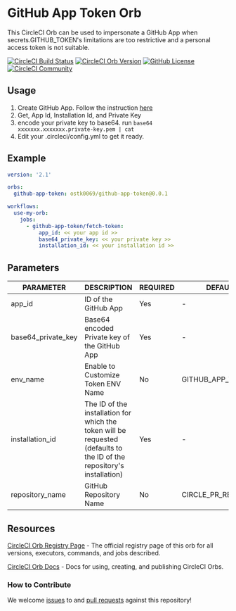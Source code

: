 # GitHub App Token Orb

This CircleCI Orb can be used to impersonate a GitHub App when secrets.GITHUB_TOKEN's limitations are too restrictive and a personal access token is not suitable.


[![CircleCI Build Status](https://circleci.com/gh/ostk0069/github-app-token-orb.svg?style=shield "CircleCI Build Status")](https://circleci.com/gh/ostk0069/github-app-token-orb) [![CircleCI Orb Version](https://badges.circleci.com/orbs/ostk0069/github-app-token.svg)](https://circleci.com/orbs/registry/orb/ostk0069/github-app-token) [![GitHub License](https://img.shields.io/badge/license-MIT-lightgrey.svg)](https://raw.githubusercontent.com/ostk0069/github-app-token-orb/master/LICENSE) [![CircleCI Community](https://img.shields.io/badge/community-CircleCI%20Discuss-343434.svg)](https://discuss.circleci.com/c/ecosystem/orbs)

## Usage

1. Create GitHub App. Follow the instruction [here](https://docs.github.com/en/developers/apps/building-github-apps/authenticating-with-github-apps)
2. Get, App Id, Installation Id, and Private Key
3. encode your private key to base64. run `base64 xxxxxxx.xxxxxxx.private-key.pem | cat`
4. Edit your .circleci/config.yml to get it ready.

## Example

```yml
version: '2.1'

orbs:
  github-app-token: ostk0069/github-app-token@0.0.1

workflows:
  use-my-orb:
    jobs:
      - github-app-token/fetch-token:
          app_id: << your app id >>
          base64_private_key: << your private key >>
          installation_id: << your installation id >>
```

## Parameters

PARAMETER|DESCRIPTION|REQUIRED|DEFAULT|TYPE
---|---|---|---|---|
app_id|ID of the GitHub App|Yes|-	|string
base64_private_key|Base64 encoded Private key of the GitHub App|Yes|-	|string
env_name|Enable to Customize Token ENV Name|No|GITHUB_APP_TOKEN	|string
installation_id|The ID of the installation for which the token will be requested (defaults to the ID of the repository's installation)|Yes|-	|integer
repository_name|GitHub Repository Name|No|CIRCLE_PR_REPONAME	|string

## Resources

[CircleCI Orb Registry Page](https://circleci.com/orbs/registry/orb/ostk0069/github-app-token) - The official registry page of this orb for all versions, executors, commands, and jobs described.

[CircleCI Orb Docs](https://circleci.com/docs/2.0/orb-intro/#section=configuration) - Docs for using, creating, and publishing CircleCI Orbs.

### How to Contribute

We welcome [issues](https://github.com/ostk0069/github-app-token-orb/issues) to and [pull requests](https://github.com/ostk0069/github-app-token-orb/pulls) against this repository!
